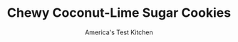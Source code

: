 ---
layout: ../../layouts/MarkdownPostLayout.astro
title: Chewy Coconut-Lime Sugar Cookies
author: America's Test Kitchen
pubDate: 2023-03-15
description: "Everyone thinks it’s easy to make classic buttery-tasting sugar cookies that are crisp at the edges and chewy in the center. Everyone is wrong."
image_url: https://res.cloudinary.com/hksqkdlah/image/upload/ar_1:1,c_fill,dpr_2.0,f_auto,fl_lossy.progressive.strip_profile,g_faces:auto,q_auto:low,w_344/34369_sfs-chewy-sugar-cookies-16
tags: ["Desserts or Baked Goods","Cookies"]
calories: 4356
protein: 1
carbohydrates: 26
fats: 
fiber: 
ingredients: ["2 1/4 cups (11 1/4 ounces), unbleached all-purpose flour","1/2 teaspoon, baking soda","1 teaspoon, baking powder","1/2 teaspoon, table salt","1 1/2 cups (10 1/2 ounces), sugar, plus 1/3 cup for rolling","2 ounces, cream cheese, cut into 8 pieces","1/2 cup, sweetened shredded coconut, chopped fine","1 teaspoon, finely grated lime zest","6 tablespoons (3/4 stick), unsalted butter, melted and still warm","1/3 cup, vegetable oil","1 , large egg","1 tablespoon, milk","1 tablespoon, lime juice"]
serves: 24
time: "1¼ hours, plus 20 minutes cooling"
instructions: ["Adjust oven rack to middle position and heat oven to 350 degrees. Line 2 large rimmed baking sheets with parchment paper. Whisk flour, coconut, baking soda, baking powder, and salt together in medium bowl. Set aside.","Place 1½ cups sugar, lime zest, and cream cheese in large bowl. Place remaining 1/3 cup sugar in shallow baking dish or pie plate and set aside. Pour warm butter over sugar and cream cheese and whisk to combine (some small lumps of cream cheese will remain but will smooth out later). Whisk in oil until incorporated. Add egg, milk, and lime juice; continue to whisk until smooth. Add flour mixture and mix with rubber spatula until soft homogeneous dough forms.","Divide dough into 24 equal pieces, about 2 tablespoons each (or use #40 portion scoop). Using hands, roll dough into balls. Working in batches, roll balls in reserved sugar to coat and evenly space on prepared baking sheet, 12 dough balls per sheet. Using bottom of drinking glass, flatten dough balls until 2 inches in diameter. Sprinkle tops evenly with 4 teaspoons of sugar remaining in shallow dish (2 teaspoons per tray), discarding any remaining sugar.","Bake, 1 tray at a time, until edges are set and just beginning to brown, 11 to 13 minutes, rotating tray after 7 minutes. Cool cookies on baking sheets 5 minutes. Using wide metal spatula, transfer cookies to wire rack and cool to room temperature."]
nutrition: ["29 mg Potassium","43 mg Phosphorus","21 mg Calcium","4 mg Magnesium","100 mg Sodium","7 g Fat","3 g Monounsaturated","18 mg Cholesterol","3 g Saturated","20 µg Folic acid","5 µg Folate (food)","16 g Sugars","6 g Water","26 g Carbs","40 µg Folate equivalent (total)","1 g Protein","36 µg Vitamin A","181 kcal Energy","15 g Sugars, added","4356 calories"]
notes: "The final dough will be slightly softer than most cookie dough. For the best results, handle the dough as briefly and gently as possible when shaping the cookies. Overworking the dough will result in flatter cookies."
---